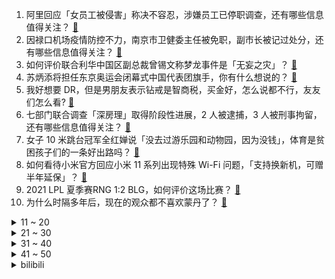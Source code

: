 1. 阿里回应「女员工被侵害」称决不容忍，涉嫌员工已停职调查，还有哪些信息值得关注？ [:link:](https://www.zhihu.com/question/478068481)
2. 因禄口机场疫情防控不力，南京市卫健委主任被免职，副市长被记过处分，还有哪些信息值得关注？ [:link:](https://www.zhihu.com/question/478042504)
3. 如何评价联合利华中国区副总裁曾锡文称梦龙事件是「无妄之灾」？ [:link:](https://www.zhihu.com/question/477777632)
4. 苏炳添将担任东京奥运会闭幕式中国代表团旗手，你有什么想说的？ [:link:](https://www.zhihu.com/question/478064919)
5. 我好想要 DR，但是男朋友表示钻戒是智商税，买金好，怎么说都不行，友友们怎么看? [:link:](https://www.zhihu.com/question/476531252)
6. 七部门联合调查「深房理」取得阶段性进展，2 人被逮捕，3 人被刑事拘留，还有哪些信息值得关注？ [:link:](https://www.zhihu.com/question/478029208)
7. 女子 10 米跳台冠军全红婵说「没去过游乐园和动物园，因为没钱」，体育是贫困孩子们的一条好出路吗？ [:link:](https://www.zhihu.com/question/477586825)
8. 如何看待小米官方回应小米 11 系列出现特殊 Wi-Fi 问题，「支持换新机，可赠半年延保」？ [:link:](https://www.zhihu.com/question/477855445)
9. 2021 LPL 夏季赛RNG 1:2 BLG，如何评价这场比赛？ [:link:](https://www.zhihu.com/question/478058347)
10. 为什么时隔多年后，现在的观众都不喜欢蒙丹了？ [:link:](https://www.zhihu.com/question/472556684)
<details>
<summary>11 ~ 20</summary>

11. 现在的家用处理器能够满足上世纪五六十年代造原子弹所需的计算量吗？ [:link:](https://www.zhihu.com/question/463181858)
12. 为什么《X特遣队：全员集结》被称为 DC多年来最好的电影？较前作有哪些变化？ [:link:](https://www.zhihu.com/question/475792645)
13. 如何看待 95 后一年跳槽 7 次，你能接受多久跳槽一次，频繁跳槽会有什么影响？ [:link:](https://www.zhihu.com/question/476738123)
14. 剧荒了，有什么好看的剧可以推荐吗？ [:link:](https://www.zhihu.com/question/476880000)
15. 一些穿越者为何如此执着于回到原来的世界？ [:link:](https://www.zhihu.com/question/342470067)
16. 为什么学了模数电还是看不懂较复杂的电路图？ [:link:](https://www.zhihu.com/question/432824969)
17. 水谷隼宣布因眼疾退役，本届奥运会他在混双项目中拿下金牌，如何评价他的乒乓球生涯？ [:link:](https://www.zhihu.com/question/477818815)
18. 北京海淀人民检察院对腾讯提起民事公益诉讼，还有哪些信息值得关注？ [:link:](https://www.zhihu.com/question/477859695)
19. 一个人有多少存款，才能避免生存焦虑？ [:link:](https://www.zhihu.com/question/391300078)
20. 上海电气总裁黄瓯跳楼自尽，有哪些值得关注的信息？这会对上海电气有哪些影响？ [:link:](https://www.zhihu.com/question/477621651)
</details>
<details>
<summary>21 ~ 30</summary>

21. 郑州一医生确诊，前 7 次检测结果为阴，第 8 次才显阳，德尔塔具有高隐蔽性吗？防范还需要注意什么？ [:link:](https://www.zhihu.com/question/478082310)
22. 如何看待英美媒体怀疑东京奥运会百米冠军雅各布斯服用兴奋剂？ [:link:](https://www.zhihu.com/question/477207139)
23. 为什么我一个985法学高材生在沪仿佛是个废材？ [:link:](https://www.zhihu.com/question/477345946)
24. 冷暴力的人没心吗？ [:link:](https://www.zhihu.com/question/461127629)
25. iPhone 在很多数据上都比不过友商，但是什么造就了超高的销售量? [:link:](https://www.zhihu.com/question/476745626)
26. 单亲妈妈带着儿子，是不是很难再婚？ [:link:](https://www.zhihu.com/question/473240490)
27. 刚毕业就考进编制，但什么也学不到工资还低，要不要辞职？ [:link:](https://www.zhihu.com/question/477127718)
28. 林书豪新冠检测呈阳性，之前曾在美国接种过疫苗，你有什么想说的？ [:link:](https://www.zhihu.com/question/477946784)
29. 日漫会不会像韩流一样逐渐淡出大众的视野？ [:link:](https://www.zhihu.com/question/472080432)
30. 去除内脏脂肪，跑步是不是最好的方法？ [:link:](https://www.zhihu.com/question/427095682)
</details>
<details>
<summary>31 ~ 40</summary>

31. 如何看待新的 MIUI 内测机制？这是给用户设立 KPI ？ [:link:](https://www.zhihu.com/question/476869703)
32. 去相亲，相亲女说要至少半年的考察期，什么是考察期？ [:link:](https://www.zhihu.com/question/477499318)
33. 如何激怒一个汽车销售？ [:link:](https://www.zhihu.com/question/339586380)
34. 为什么骑很多种类的马，但是没有人骑斑马？ [:link:](https://www.zhihu.com/question/370589831)
35. 如何延缓衰老？ [:link:](https://www.zhihu.com/question/20806377)
36. 如何锻炼情商以及人际关系处理方式？ [:link:](https://www.zhihu.com/question/332573219)
37. 可以分享一些适合秋天发的文案吗？ [:link:](https://www.zhihu.com/question/476701140)
38. 大学毕业两个月了，找工作被拒十几次了该怎么办? [:link:](https://www.zhihu.com/question/476445233)
39. 你出于礼貌吃过哪些难吃的食物？ [:link:](https://www.zhihu.com/question/475503789)
40. 如何看待漫画《死神 Bleach》20 周年纪念短篇《狱頣鸣鸣篇》？ [:link:](https://www.zhihu.com/question/477547721)
</details>
<details>
<summary>41 ~ 50</summary>

41. 有没有短一点的先婚后爱小甜文？ [:link:](https://www.zhihu.com/question/425137776)
42. 如何评价一加 7 月 29 日发布的 OnePlus Buds Pro 耳机，有哪些值得关注信息？ [:link:](https://www.zhihu.com/question/474963428)
43. 你们读过的最好的关于投资的书籍是哪本？ [:link:](https://www.zhihu.com/question/19870052)
44. 天赋好，但初中一点没努力，只上了普高有希望考重本吗？ [:link:](https://www.zhihu.com/question/476203600)
45. 请问是不是认真准备考研的同学几乎都上岸了？ [:link:](https://www.zhihu.com/question/477664780)
46. 给定剧本后，演员发挥的余地在哪里？ [:link:](https://www.zhihu.com/question/61957015)
47. 红烧肉怎么做好吃? [:link:](https://www.zhihu.com/question/318827569)
48. 哪些是你装修后才发现并不实用的东西？ [:link:](https://www.zhihu.com/question/472318638)
49. 如何看待国产家电品牌这几年的迅速崛起？会给未来家庭生活带来怎样的影响？ [:link:](https://www.zhihu.com/question/477838300)
50. 写小说和写新媒体哪个更容易变现？ [:link:](https://www.zhihu.com/question/476919578)
</details><details>
<summary>bilibili</summary>

1. 一颗柠檬卖100块？？美食up主：那是成本！ [:link:](//www.bilibili.com/video/BV1vq4y1Q7TC)
2. 2021上半年沙雕新闻盘点！点击收获暑假的快乐 [:link:](//www.bilibili.com/video/BV11Q4y1f7EB)
3. 【光头强】世界再大，勿忘回家 [:link:](//www.bilibili.com/video/BV1vM4y1N79U)
4. 很对不起大家！我将会退出节目 [:link:](//www.bilibili.com/video/BV1CQ4y1f7dA)
5. 这谁猜得出来？？？ [:link:](//www.bilibili.com/video/BV1Bq4y1n7VU)
6. 《男 乒 喜 剧 人》 [:link:](//www.bilibili.com/video/BV1sQ4y1f76T)
7. 没 经 费 了 [:link:](//www.bilibili.com/video/BV1sP4y1W7Yt)
8. 群殴裁判？半路扎兴奋剂？奥运迷惑行为大赏 [:link:](//www.bilibili.com/video/BV1Go4y1D7LW)
9. 《B 站 各 等 级 用 户 现 状 ！》 [:link:](//www.bilibili.com/video/BV1t64y1B7Kz)
10. 四川监狱发布“招生宣传片” [:link:](//www.bilibili.com/video/BV1aM4y1N7s4)
<details>
<summary>11 ~ 20</summary>

11. 东 奥 观 众 现 状 [:link:](//www.bilibili.com/video/BV1d341167DU)
12. C4炸弹+复活赛=？？？ 【C4快乐阴人流#22】 [:link:](//www.bilibili.com/video/BV12A411P7GZ)
13. 中 国 有 嘻 瓜 [:link:](//www.bilibili.com/video/BV1aA411P79n)
14. 大结局！李云龙被授少将军衔！再谈「亮剑精神」！《亮剑》P10 [:link:](//www.bilibili.com/video/BV1xq4y1Q78f)
15. 靠谱盘点129：无敌！RNG9连胜直面宿敌BLG，xiaohu：我和Doinb一个套路 [:link:](//www.bilibili.com/video/BV1Uh411q7ko)
16. 【家有儿女】听妈妈的话 [:link:](//www.bilibili.com/video/BV1Ah411679b)
17. 【warma翻唱】她追逐着月光的尽头 [:link:](//www.bilibili.com/video/BV1654y17773)
18. 双 雄 4：赌 上 全 部 的 国 服 之 战 [:link:](//www.bilibili.com/video/BV1rh411q7NN)
19. 【罗翔】蹭网到底违不违法？偷流量也算盗窃吗？ [:link:](//www.bilibili.com/video/BV1e54y1773c)
20. 反垄断，砍培训，背后是影响每个人未来的大棋局！ [:link:](//www.bilibili.com/video/BV11h411q7ag)
</details>
<details>
<summary>21 ~ 30</summary>

21. 【罗小黑战记·众生之门篇】配音花絮 [:link:](//www.bilibili.com/video/BV1554y177Sf)
22. 【焦耳刑天\国产特摄】《焦耳刑天》第一集 [:link:](//www.bilibili.com/video/BV1YQ4y1f7vj)
23. 你见过会自杀的最终BOSS吗?！动作武侠巅峰之作《流星蝴蝶剑》 [:link:](//www.bilibili.com/video/BV1qb4y1z7LZ)
24. 【时光代理人动画手书】OverThink [:link:](//www.bilibili.com/video/BV1t64y1B7JE)
25. b站网友写诗，一首比一首离谱! ! [:link:](//www.bilibili.com/video/BV1cy4y1L7vs)
26. 聊 天 结 束 [:link:](//www.bilibili.com/video/BV1Jv411J7XA)
27. 听说，有人想劫狱？ [:link:](//www.bilibili.com/video/BV1VU4y1n73Q)
28. 《原神》角色演示-「早柚：呜呼影貉遁」 [:link:](//www.bilibili.com/video/BV1564y1s7fQ)
29. 【戴建业】纳兰性德一句“当时只道是寻常”，如何让无数人泪目？ [:link:](//www.bilibili.com/video/BV1SA411P7re)
30. 降落伞发明前人们是如何跳伞的？ [:link:](//www.bilibili.com/video/BV1no4y1S729)
</details>
<details>
<summary>31 ~ 40</summary>

31. 【猛男舞团】我们不做人了！ [:link:](//www.bilibili.com/video/BV1xP4y1W7ct)
32. 甜死人不偿命！全员大可爱，难怪能火爆全球！现象级韩剧《孤单又灿烂的神：鬼怪 》第二期 [:link:](//www.bilibili.com/video/BV1U64y1i7eD)
33. 当年火遍全网的吃鱼游戏，现已无人问津？？ [:link:](//www.bilibili.com/video/BV1eb4y1z7J3)
34. 一个赞背一页书  虽然我并不信会有很多赞  来嘛宝贝~学医吗~ [:link:](//www.bilibili.com/video/BV1WL411E76Q)
35. 和小文哥在舟山吃到了最新鲜的梭子蟹，这里简直是吃海鲜的天堂 [:link:](//www.bilibili.com/video/BV1ky4y157PB)
36. 大学在外租房，碰到一个令我害怕的房东！！！！ [:link:](//www.bilibili.com/video/BV1Zo4y1S7eQ)
37. 危！骗女友送她梦幻城堡…结果让她熬夜拼乐高！她暴怒！ [:link:](//www.bilibili.com/video/BV14A411P7aD)
38. 贵阳历险记！ [:link:](//www.bilibili.com/video/BV1hy4y1L7Lc)
39. 该视频全方位展示了监狱生活 [:link:](//www.bilibili.com/video/BV1So4y1S7wZ)
40. 【稻妻】穷开心 这稻妻是呆不下去了 [:link:](//www.bilibili.com/video/BV1E64y1B7xU)
</details>
<details>
<summary>41 ~ 50</summary>

41. 多名UP主跟漠叔学习荒岛生存知识，满满都是干货，跟着好人就学好！ [:link:](//www.bilibili.com/video/BV1Eq4y1n7xk)
42. “既没有水花，也听不到什么声音。” [:link:](//www.bilibili.com/video/BV1cg411j7qK)
43. 好家伙，奥运夺金有你们一半… [:link:](//www.bilibili.com/video/BV1H3411r7Bc)
44. 王思聪的服务器 跑分世界第四 [:link:](//www.bilibili.com/video/BV1z54y177iw)
45. 初中辍学之后，被社会毒打的15年！ [:link:](//www.bilibili.com/video/BV1uv411J71h)
46. 逸语道破：法律面前无顶流 深度剖析流量经济的运行与治理 [:link:](//www.bilibili.com/video/BV1wo4y1D7as)
47. 吃一条上百年的老妖怪“巨大冰湖鳗”，帅小伙评价极高，满分推荐 [:link:](//www.bilibili.com/video/BV1Gy4y1L7us)
48. 乒乒乓乓 英语版 [:link:](//www.bilibili.com/video/BV1fb4y1z7tg)
49. 用一周时间把巨无霸海参做成佛跳墙！非常简单值得一做！ [:link:](//www.bilibili.com/video/BV1vM4y157P8)
50. 听说加拿大同胞吴亦凡被抓，我有话想说 [:link:](//www.bilibili.com/video/BV1Pb4y1z7EC)
</details>
<details>
<summary>51 ~ 60</summary>

51. 什么是吵架 这就是吵架（结尾有彩蛋） [:link:](//www.bilibili.com/video/BV1VU4y1J7gB)
52. 【时代少年团】TNT的日常揭秘 [:link:](//www.bilibili.com/video/BV1yb4y1z7LK)
53. 【互动视频】选择角色，结局由你来定！ [:link:](//www.bilibili.com/video/BV1vb4y1r7cg)
54. 床呢？ 整完再睡 [:link:](//www.bilibili.com/video/BV1wb4y1674G)
55. 奥运健儿&自然之力 [:link:](//www.bilibili.com/video/BV1xf4y1V7Lz)
56. 吴亦凡让我知道，我曾经是多么狭隘！ [:link:](//www.bilibili.com/video/BV1Mq4y1Q7fn)
57. “就是为了这点儿醋，我才包的这顿饺子。”——姜文电影混剪 [:link:](//www.bilibili.com/video/BV1cy4y1L7oA)
58. 给180亿才播！东京奥运会最赚钱的项目？ [:link:](//www.bilibili.com/video/BV1Tb4y167hv)
59. 全程燃炸！老白炸鸡叔巅峰对决，美剧天花板《绝命毒师》11-13大结局 [:link:](//www.bilibili.com/video/BV1644y1C7tE)
60. 《原神》神里手书「若知是梦何须醒，不比真如一相会」 [:link:](//www.bilibili.com/video/BV1C3411r7Kb)
</details>
<details>
<summary>61 ~ 70</summary>

61. 中国首位田径归化选手郑妮娜力 为加入中国国籍曾被停赛三年 [:link:](//www.bilibili.com/video/BV1Tq4y1Q7L4)
62. 【医学博士】睡觉戴耳机会有什么伤害？I 听力受损不可逆！如何保护听力 [:link:](//www.bilibili.com/video/BV1xL411E75c)
63. 对话，人类最强爆炸艺术！ [:link:](//www.bilibili.com/video/BV1aA411P7mk)
64. B 站 不 同 等 级 现 状 [:link:](//www.bilibili.com/video/BV11o4y1m7L9)
65. 【不止游戏】游戏中那些性感的魅魔，究竟是何种生物？ [:link:](//www.bilibili.com/video/BV1k64y1W7Wb)
66. 为何我的生命总是充满不幸 [:link:](//www.bilibili.com/video/BV1Wq4y1n7yA)
67. 生命倒计时，告诉你我是怎么双肺损毁，需要换肺的！ [:link:](//www.bilibili.com/video/BV1SA411P7Wy)
68. 刘国梁训话国乒队80分钟合集！睡觉前没事放着听贼催眠 [:link:](//www.bilibili.com/video/BV1SA411A7Hg)
69. 【4K】五维视界！如何看清宇宙的真“相”！ [:link:](//www.bilibili.com/video/BV1R341167Ls)
70. 熬夜！！差点要了我的命！！ [:link:](//www.bilibili.com/video/BV11q4y1n7m9)
</details>
<details>
<summary>71 ~ 80</summary>

71. 评分9.9！十年前的奇迹！《魔法少女小圆》名场面TOP10大盘点！ [:link:](//www.bilibili.com/video/BV1bf4y1V7tp)
72. 燃起来了！《Dance Monkey》与甜嗓的奇妙搭配 [:link:](//www.bilibili.com/video/BV1Yv411K7PY)
73. 小潮院长真辣鸡 [:link:](//www.bilibili.com/video/BV1L54y1E7fU)
74. 女孩的烦恼原来都一样... [:link:](//www.bilibili.com/video/BV1A54y177hC)
75. lol峡谷奥运会：0.983秒！新100米世界纪录！ [:link:](//www.bilibili.com/video/BV1fq4y1D7NK)
76. 《寄 后 赛》 [:link:](//www.bilibili.com/video/BV1Aq4y1Q7uS)
77. 当你说话声音越大就能「飞得越高」！！ [:link:](//www.bilibili.com/video/BV1aL411E7Ef)
78. 您瞧这哪有瓜啊，都是瓜子 [:link:](//www.bilibili.com/video/BV1T64y1s7rx)
79. 无脸羊的大“眼睛” [:link:](//www.bilibili.com/video/BV1D54y177oC)
80. “国产软件真牛皮”这句话我已经说累了，你自己点开看吧！ [:link:](//www.bilibili.com/video/BV17P4y1x7qP)
</details>
<details>
<summary>81 ~ 90</summary>

81. 感动天感动地，老弟就是感动不了我。 [:link:](//www.bilibili.com/video/BV1364y1z7mJ)
82. 刘国梁：谁打哭爱酱，就去给我哄！！！ [:link:](//www.bilibili.com/video/BV1W44y117AQ)
83. 阅片千万女鉴黄师：所有黑暗到我为止 [:link:](//www.bilibili.com/video/BV1i3411r7d9)
84. 笑死，这炒饭花了我400！【凭啥这么贵ep30-言盐西餐厅】 [:link:](//www.bilibili.com/video/BV1co4y1D7bh)
85. 厨师长教你：“酸汤肥牛”的家常做法，金汤鲜香，酸辣开胃 [:link:](//www.bilibili.com/video/BV1UA411P7Yg)
86. 十分钟告诉你现在的王者荣耀让人有多绝望 [:link:](//www.bilibili.com/video/BV16f4y1G7V7)
87. 我的世界，但是你可以自定义任何矿物! [:link:](//www.bilibili.com/video/BV1n3411r7H1)
88. 绝了！！奥运会狠狠修正了我的审美！！女性本就有千万种风采！！【东京奥运会女子群像】 [:link:](//www.bilibili.com/video/BV17M4y1N77w)
89. DECO*27 - シンデレラ feat. 初音ミク [:link:](//www.bilibili.com/video/BV1yQ4y1f71U)
90. 挑战牛瘪火锅涮鲱鱼罐头！最后喝口汤，爽！ [:link:](//www.bilibili.com/video/BV1ay4y1L7y1)
</details>
<details>
<summary>91 ~ 100</summary>

91. 《⚡️悲 剧 之 王⚡️》 [:link:](//www.bilibili.com/video/BV1k44y117E8)
92. 如果下载了这个章鱼哥游戏，别犹豫赶紧删掉！ [:link:](//www.bilibili.com/video/BV1vb4y1z7G5)
93. 全球唯一米其林 -105度小龙虾卷 复刻出来是什么味道 [:link:](//www.bilibili.com/video/BV1A64y1s7zj)
94. 我的视频居然被吴亦凡的铁粉们集体举报了？！ [:link:](//www.bilibili.com/video/BV1so4y1S7DC)
95. 猫咖里竟然有狗？ [:link:](//www.bilibili.com/video/BV1Ug41177MY)
96. “魔 轮 降 世” [:link:](//www.bilibili.com/video/BV1K64y1z7Mr)
97. 【原神】原神x超级变变变 [:link:](//www.bilibili.com/video/BV1Df4y1G7ie)
98. 数十名男童无故失踪！居然被一名小女孩关起来做人体实验 [:link:](//www.bilibili.com/video/BV1AP4y1x7r7)
99. 【鏡音リン・初音ミク】呐呐呐。【ピノキオピー】 [:link:](//www.bilibili.com/video/BV1aL411n7tQ)
100. 【解压】我一个准医生的倒霉事可以凑一台脱口秀 [:link:](//www.bilibili.com/video/BV19341167qa)
</details></details>